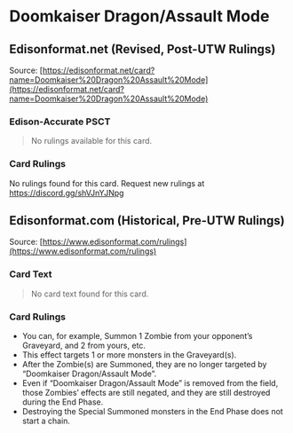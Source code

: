 # Doomkaiser Dragon/Assault Mode

## Edisonformat.net (Revised, Post-UTW Rulings)

Source: [https://edisonformat.net/card?name=Doomkaiser%20Dragon%20Assault%20Mode](https://edisonformat.net/card?name=Doomkaiser%20Dragon%20Assault%20Mode)

### Edison-Accurate PSCT

> No rulings available for this card.

### Card Rulings

No rulings found for this card. Request new rulings at https://discord.gg/shVJnYJNpg


## Edisonformat.com (Historical, Pre-UTW Rulings)

Source: [https://www.edisonformat.com/rulings](https://www.edisonformat.com/rulings)

### Card Text

> No card text found for this card.

### Card Rulings

*   You can, for example, Summon 1 Zombie from your opponent’s Graveyard, and 2 from yours, etc.
*   This effect targets 1 or more monsters in the Graveyard(s).
*   After the Zombie(s) are Summoned, they are no longer targeted by “Doomkaiser Dragon/Assault Mode”.
*   Even if “Doomkaiser Dragon/Assault Mode” is removed from the field, those Zombies’ effects are still negated, and they are still destroyed during the End Phase.
*   Destroying the Special Summoned monsters in the End Phase does not start a chain.


